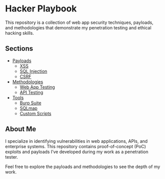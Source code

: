 # Hacker Playbook

This repository is a collection of web app security techniques, payloads, and methodologies that demonstrate my penetration testing and ethical hacking skills.

## Sections
- [Payloads](./Payloads/)
  - [XSS](./Payloads/XSS/)
  - [SQL Injection](./Payloads/SQL_Injection/)
  - [CSRF](./Payloads/CSRF/)
- [Methodologies](./Methodologies/)
  - [Web App Testing](./Methodologies/Web_App_Testing/)
  - [API Testing](./Methodologies/API_Testing/)
- [Tools](./Tools/)
  - [Burp Suite](./Tools/Burp_Suite/)
  - [SQLmap](./Tools/SQLmap/)
  - [Custom Scripts](./Tools/Custom_Scripts/)

## About Me
I specialize in identifying vulnerabilities in web applications, APIs, and enterprise systems. This repository contains proof-of-concept (PoC) exploits and payloads I’ve developed during my work as a penetration tester.

Feel free to explore the payloads and methodologies to see the depth of my work.

